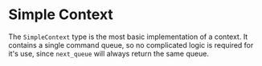 # Simple Context

The `SimpleContext` type is the most basic implementation of a context. It contains a single command queue, so no complicated logic is required for it's use, since `next_queue` will always return the same queue.